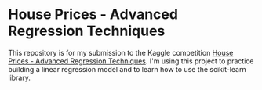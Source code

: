 # House Prices - Advanced Regression Techniques

This repository is for my submission to the Kaggle competition [House Prices - Advanced Regression Techniques](https://www.kaggle.com/c/house-prices-advanced-regression-techniques).
I'm using this project to practice building a linear regression model and to learn how to use the scikit-learn library.
